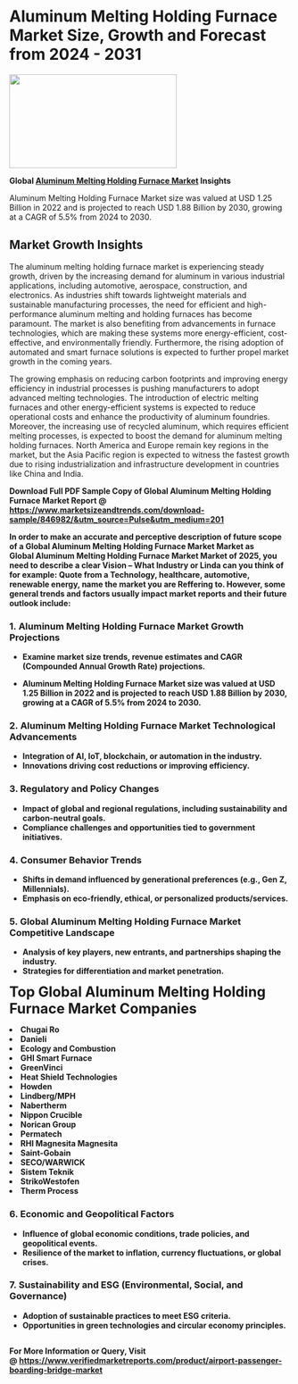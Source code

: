 <H1>Aluminum Melting Holding Furnace Market Size, Growth and Forecast from 2024 - 2031</H1><img class="aligncenter size-medium wp-image-584254" src="https://thirdeyenews.in/wp-content/uploads/2024/09/Global-Market-Research-300x168.jpeg" alt="" width="300" height="168" /><p><strong>Global&nbsp;<a href="https://www.marketsizeandtrends.com/download-sample/846982/&amp;utm_source=Pulse&amp;utm_medium=201">Aluminum Melting Holding Furnace Market</a> Insights</strong></p><p>Aluminum Melting Holding Furnace Market size was valued at USD 1.25 Billion in 2022 and is projected to reach USD 1.88 Billion by 2030, growing at a CAGR of 5.5% from 2024 to 2030.</p><p><h2>Market Growth Insights</h2> <p>The aluminum melting holding furnace market is experiencing steady growth, driven by the increasing demand for aluminum in various industrial applications, including automotive, aerospace, construction, and electronics. As industries shift towards lightweight materials and sustainable manufacturing processes, the need for efficient and high-performance aluminum melting and holding furnaces has become paramount. The market is also benefiting from advancements in furnace technologies, which are making these systems more energy-efficient, cost-effective, and environmentally friendly. Furthermore, the rising adoption of automated and smart furnace solutions is expected to further propel market growth in the coming years.</p> <p><strong></strong></p> <p>The growing emphasis on reducing carbon footprints and improving energy efficiency in industrial processes is pushing manufacturers to adopt advanced melting technologies. The introduction of electric melting furnaces and other energy-efficient systems is expected to reduce operational costs and enhance the productivity of aluminum foundries. Moreover, the increasing use of recycled aluminum, which requires efficient melting processes, is expected to boost the demand for aluminum melting holding furnaces. North America and Europe remain key regions in the market, but the Asia Pacific region is expected to witness the fastest growth due to rising industrialization and infrastructure development in countries like China and India.</p> <p><strong></p><p><span class=""><strong>Download Full PDF Sample Copy of Global Aluminum Melting Holding Furnace Market Report</strong> @ <a href="https://www.marketsizeandtrends.com/download-sample/846982/&amp;utm_source=Pulse&amp;utm_medium=201" target="_blank">https://www.marketsizeandtrends.com/download-sample/846982/&amp;utm_source=Pulse&amp;utm_medium=201</a></span></p><p>In order to make an accurate and perceptive description of future scope of a Global&nbsp;Aluminum Melting Holding Furnace Market Market as Global&nbsp;Aluminum Melting Holding Furnace Market Market of 2025, you need to describe a clear Vision &ndash; What Industry or Linda can you think of for example: Quote from a Technology, healthcare, automotive, renewable energy, name the market you are Reffering to. However, some general trends and factors usually impact market reports and their future outlook include:</p><h3>1.&nbsp;<strong>Aluminum Melting Holding Furnace Market Growth Projections</strong></h3><ul><li>Examine market size trends, revenue estimates and CAGR (Compounded Annual Growth Rate) projections.</li><li><p>Aluminum Melting Holding Furnace Market size was valued at USD 1.25 Billion in 2022 and is projected to reach USD 1.88 Billion by 2030, growing at a CAGR of 5.5% from 2024 to 2030.</p></li></ul><h3>2.&nbsp;<strong>Aluminum Melting Holding Furnace Market Technological Advancements</strong></h3><ul><li>Integration of AI, IoT, blockchain, or automation in the industry.</li><li>Innovations driving cost reductions or improving efficiency.</li></ul><h3>3.&nbsp;<strong>Regulatory and Policy Changes</strong></h3><ul><li>Impact of global and regional regulations, including sustainability and carbon-neutral goals.</li><li>Compliance challenges and opportunities tied to government initiatives.</li></ul><h3>4.&nbsp;<strong>Consumer Behavior Trends</strong></h3><ul><li>Shifts in demand influenced by generational preferences (e.g., Gen Z, Millennials).</li><li>Emphasis on eco-friendly, ethical, or personalized products/services.</li></ul><h3>5.&nbsp;<strong>Global Aluminum Melting Holding Furnace Market Competitive Landscape</strong></h3><ul><li>Analysis of key players, new entrants, and partnerships shaping the industry.</li><li>Strategies for differentiation and market penetration.</li></ul><p data-pm-slice="1 1 []"><span style="color: inherit; font-family: inherit; font-size: 25px;">Top Global Aluminum Melting Holding Furnace Market Companies</span></p><div class="" data-test-id=""><p><li>Chugai Ro</li><li> Danieli</li><li> Ecology and Combustion</li><li> GHI Smart Furnace</li><li> GreenVinci</li><li> Heat Shield Technologies</li><li> Howden</li><li> Lindberg/MPH</li><li> Nabertherm</li><li> Nippon Crucible</li><li> Norican Group</li><li> Permatech</li><li> RHI Magnesita Magnesita</li><li> Saint-Gobain</li><li> SECO/WARWICK</li><li> Sistem Teknik</li><li> StrikoWestofen</li><li> Therm Process</li></p></div><h3>6.&nbsp;<strong>Economic and Geopolitical Factors</strong></h3><ul><li>Influence of global economic conditions, trade policies, and geopolitical events.</li><li>Resilience of the market to inflation, currency fluctuations, or global crises.</li></ul><h3>7.&nbsp;<strong>Sustainability and ESG (Environmental, Social, and Governance)</strong></h3><ul><li>Adoption of sustainable practices to meet ESG criteria.</li><li>Opportunities in green technologies and circular economy principles.</li></ul><h2><strong style="font-size: 14px;">For More Information or Query, Visit @&nbsp;</strong><a style="background-color: #ffffff; font-size: 14px;" href="https://www.marketsizeandtrends.com/report/aluminum-melting-holding-furnace-market/" target="_blank">https://www.verifiedmarketreports.com/product/airport-passenger-boarding-bridge-market</a></h2>